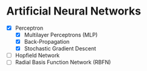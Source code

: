 # Artificial Neural Networks

- [x] Perceptron
    - [x] Multilayer Perceptrons (MLP)
    - [x] Back-Propagation
    - [x] Stochastic Gradient Descent
- [ ] Hopfield Network
- [ ] Radial Basis Function Network (RBFN)